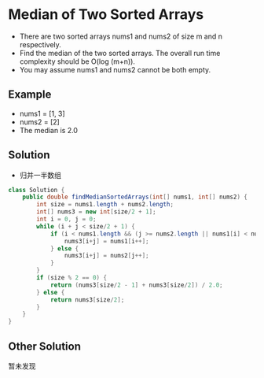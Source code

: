 # Median of Two Sorted Arrays

- There are two sorted arrays nums1 and nums2 of size m and n respectively.
- Find the median of the two sorted arrays. The overall run time complexity should be O(log (m+n)).
- You may assume nums1 and nums2 cannot be both empty.

## Example
- nums1 = [1, 3]
- nums2 = [2]
- The median is 2.0

## Solution

- 归并一半数组
```java
class Solution {
    public double findMedianSortedArrays(int[] nums1, int[] nums2) {
        int size = nums1.length + nums2.length;
        int[] nums3 = new int[size/2 + 1];
        int i = 0, j = 0;
        while (i + j < size/2 + 1) {
            if (i < nums1.length && (j >= nums2.length || nums1[i] < nums2[j])) {
                nums3[i+j] = nums1[i++];
            } else {
                nums3[i+j] = nums2[j++];
            }
        }
        if (size % 2 == 0) {
            return (nums3[size/2 - 1] + nums3[size/2]) / 2.0;
        } else {
            return nums3[size/2];
        }
    }
}
```

## Other Solution

暂未发现